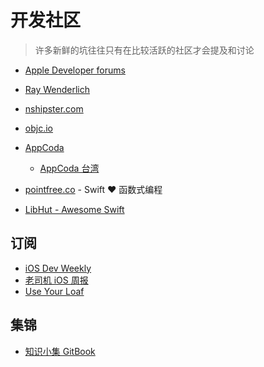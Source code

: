 # 开发社区

> 许多新鲜的坑往往只有在比较活跃的社区才会提及和讨论

- [Apple Developer forums](https://developer.apple.com/forums/)

- [Ray Wenderlich](https://www.raywenderlich.com/)

- [nshipster.com](https://nshipster.com/)

- [objc.io](https://www.objc.io/)

- [AppCoda](https://www.appcoda.com/)

  - [AppCoda 台湾](https://www.appcoda.com.tw/)

- [pointfree.co](https://www.pointfree.co/) - Swift ❤️ 函数式编程

- [LibHut - Awesome Swift](https://swift.libhunt.com/)

## 订阅

- [iOS Dev Weekly](https://iosdevweekly.com/)
- [老司机 iOS 周报](https://github.com/SwiftOldDriver/iOS-Weekly)
- [Use Your Loaf](https://useyourloaf.com/)

## 集锦

- [知识小集 GitBook](https://awesome-tips.gitbook.io/ios/)